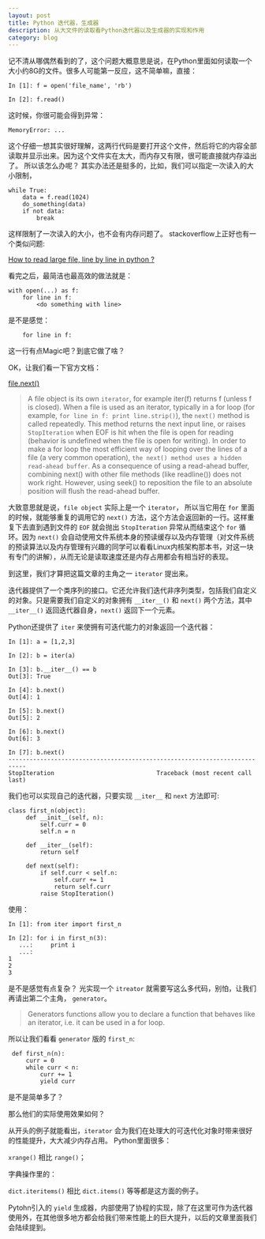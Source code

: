 ```yaml
---
layout: post
title: Python 迭代器，生成器
description: 从大文件的读取看Python迭代器以及生成器的实现和作用
category: blog
---
```


记不清从哪偶然看到的了，这个问题大概意思是说，在Python里面如何读取一个大小约8G的文件。很多人可能第一反应，这不简单嘛，直接：

```
In [1]: f = open('file_name', 'rb')

In [2]: f.read()

```
这时候，你很可能会得到异常：

```
MemoryError: ...
```

这个仔细一想其实很好理解，这两行代码是要打开这个文件，然后将它的内容全部读取并显示出来。因为这个文件实在太大，而内存又有限，很可能直接就内存溢出了。
所以该怎么办呢？
其实办法还是挺多的，比如，我们可以指定一次读入的大小限制，

```
while True:
    data = f.read(1024)
    do_something(data)
    if not data:
        break
```

这样限制了一次读入的大小，也不会有内存问题了。
stackoverflow上正好也有一个类似问题:

 
 [   How to read large file, line by line in python ?](http://stackoverflow.com/questions/8009882/how-to-read-large-file-line-by-line-in-python)
 
 
看完之后，最简洁也最高效的做法就是：

```
with open(...) as f:
    for line in f:
        <do something with line>
```

是不是感觉：

```
    for line in f:

```

这一行有点Magic吧？到底它做了啥？

OK，让我们看一下官方文档：

[file.next()](https://docs.python.org/2/library/stdtypes.html#file.next)

> A file object is its own `iterator`, for example iter(f) returns f (unless f is closed). When a file is used as an iterator, typically in a for loop (for example, `for line in f: print line.strip()`), the `next()` method is called repeatedly. This method returns the next input line, or raises `StopIteration` when EOF is hit when the file is open for reading (behavior is undefined when the file is open for writing). In order to make a for loop the most efficient way of looping over the lines of a file (a very common operation), `the next() method uses a hidden read-ahead buffer`. As a consequence of using a read-ahead buffer, combining next() with other file methods (like readline()) does not work right. However, using seek() to reposition the file to an absolute position will flush the read-ahead buffer.


大致意思就是说，`file object` 实际上是一个 `iterator`， 所以当它用在 `for` 里面的时候，就能够重复的调用它的 `next()` 方法，这个方法会返回新的一行。这样重复下去直到遇到文件的 `EOF` 就会抛出 `StopIteration` 异常从而结束这个 `for` 循环。因为 `next()` 会自动使用文件系统本身的预读缓存以及内存管理（对文件系统的预读算法以及内存管理有兴趣的同学可以看看Linux内核架构那本书，对这一块有专门的讲解），从而无论是读取速度还是内存占用都会有相当好的表现。

到这里，我们才算把这篇文章的主角之一 `iterator` 提出来。

迭代器提供了一个类序列的接口。它还允许我们迭代非序列类型，包括我们自定义的对象。只是需要我们自定义的对象拥有 `__iter__()` 和 `next()` 两个方法，其中 `__iter__()` 返回迭代器自身，`next()` 返回下一个元素。

Python还提供了 `iter` 来使拥有可迭代能力的对象返回一个迭代器：

```
In [1]: a = [1,2,3]

In [2]: b = iter(a)

In [3]: b.__iter__() == b
Out[3]: True

In [4]: b.next()
Out[4]: 1

In [5]: b.next()
Out[5]: 2

In [6]: b.next()
Out[6]: 3

In [7]: b.next()
---------------------------------------------------------------------------
StopIteration                             Traceback (most recent call last)
```

我们也可以实现自己的迭代器，只要实现 `__iter__` 和 `next` 方法即可:

```
class first_n(object):
     def __init__(self, n):
         self.curr = 0
         self.n = n

     def __iter__(self):
         return self

     def next(self):
         if self.curr < self.n:
             self.curr += 1
             return self.curr
         raise StopIteration()
```

使用：

```
In [1]: from iter import first_n

In [2]: for i in first_n(3):
   ...:     print i
   ...:
1
2
3
```

是不是感觉有点复杂？ 
光实现一个 `itreator` 就需要写这么多代码，别怕，让我们再请出第二个主角， `generator`。

> Generators functions allow you to declare a function that behaves like an iterator, i.e. it can be used in a for loop.

所以让我们看看 `generator` 版的 `first_n`:

```
 def first_n(n):
     curr = 0
     while curr < n:
         curr += 1
         yield curr
```

是不是简单多了？

那么他们的实际使用效果如何？

从开头的例子就能看出，`iterator` 会为我们在处理大的可迭代化对象时带来很好的性能提升，大大减少内存占用。 Python里面很多：

`xrange()` 相比  `range()`；

字典操作里的：

`dict.iteritems()` 相比 `dict.items()` 等等都是这方面的例子。


Pytohn引入的 `yield` 生成器，内部使用了协程的实现，除了在这里可作为迭代器使用外，在其他很多地方都会给我们带来性能上的巨大提升，以后的文章里面我们会陆续提到。


[tylderen]:    http://tylderen.github.io  "tylderen"
